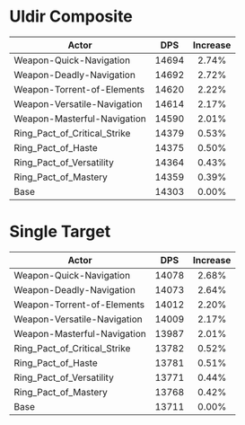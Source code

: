 # Uldir Composite
| Actor | DPS | Increase |
|---|:---:|:---:|
|Weapon-Quick-Navigation|14694|2.74%|
|Weapon-Deadly-Navigation|14692|2.72%|
|Weapon-Torrent-of-Elements|14620|2.22%|
|Weapon-Versatile-Navigation|14614|2.17%|
|Weapon-Masterful-Navigation|14590|2.01%|
|Ring_Pact_of_Critical_Strike|14379|0.53%|
|Ring_Pact_of_Haste|14375|0.50%|
|Ring_Pact_of_Versatility|14364|0.43%|
|Ring_Pact_of_Mastery|14359|0.39%|
|Base|14303|0.00%|

# Single Target
| Actor | DPS | Increase |
|---|:---:|:---:|
|Weapon-Quick-Navigation|14078|2.68%|
|Weapon-Deadly-Navigation|14073|2.64%|
|Weapon-Torrent-of-Elements|14012|2.20%|
|Weapon-Versatile-Navigation|14009|2.17%|
|Weapon-Masterful-Navigation|13987|2.01%|
|Ring_Pact_of_Critical_Strike|13782|0.52%|
|Ring_Pact_of_Haste|13781|0.51%|
|Ring_Pact_of_Versatility|13771|0.44%|
|Ring_Pact_of_Mastery|13768|0.42%|
|Base|13711|0.00%|
